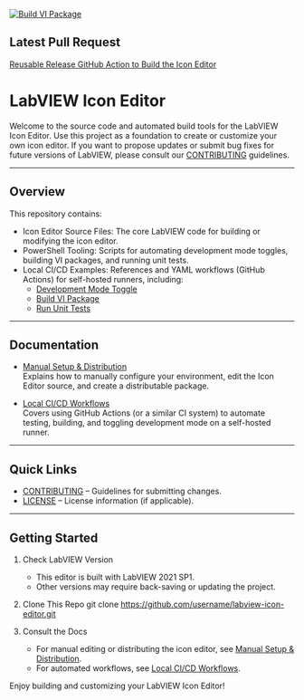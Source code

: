 [![Build VI Package](https://github.com/ni/labview-icon-editor/actions/workflows/build-vi-package.yml/badge.svg)](https://github.com/ni/labview-icon-editor/actions/workflows/build-vi-package.yml)
## Latest Pull Request 
[Reusable Release GitHub Action to Build the Icon Editor](https://github.com/ni/labview-icon-editor/pull/158)

# LabVIEW Icon Editor

Welcome to the source code and automated build tools for the LabVIEW Icon Editor. Use this project as a foundation to create or customize your own icon editor. If you want to propose updates or submit bug fixes for future versions of LabVIEW, please consult our [CONTRIBUTING](CONTRIBUTING.md) guidelines.

---

## Overview

This repository contains:
- Icon Editor Source Files: The core LabVIEW code for building or modifying the icon editor.
- PowerShell Tooling: Scripts for automating development mode toggles, building VI packages, and running unit tests.
- Local CI/CD Examples: References and YAML workflows (GitHub Actions) for self-hosted runners, including:
  - [Development Mode Toggle](docs/actions/development-mode-toggle.md)
  - [Build VI Package](https://github.com/ni/labview-icon-editor/actions/workflows/build-vi-package.yml)
  - [Run Unit Tests](https://github.com/ni/labview-icon-editor/actions/workflows/run-unit-tests.yml)

---

## Documentation

- [Manual Setup & Distribution](./docs/ManualSetup.md)  
  Explains how to manually configure your environment, edit the Icon Editor source, and create a distributable package.

- [Local CI/CD Workflows](./docs/CIWorkflows.md)  
  Covers using GitHub Actions (or a similar CI system) to automate testing, building, and toggling development mode on a self-hosted runner.

---

## Quick Links

- [CONTRIBUTING](CONTRIBUTING.md) – Guidelines for submitting changes.
- [LICENSE](LICENSE) – License information (if applicable).

---

## Getting Started

1. Check LabVIEW Version
   - This editor is built with LabVIEW 2021 SP1.
   - Other versions may require back-saving or updating the project.

2. Clone This Repo
    git clone https://github.com/username/labview-icon-editor.git

3. Consult the Docs
   - For manual editing or distributing the icon editor, see [Manual Setup & Distribution](./docs/ManualSetup.md).
   - For automated workflows, see [Local CI/CD Workflows](./docs/CIWorkflows.md).

Enjoy building and customizing your LabVIEW Icon Editor!
